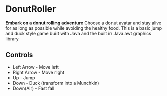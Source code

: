 # DonutRoller
**Embark on a donut rolling adventure** Choose a donut avatar and stay alive for as long as possible while avoiding the healthy food. This is a basic jump and duck style game built with Java and the built in Java.awt graphics library

## Controls
 * Left Arrow - Move left
 * Right Arrow - Move right
 * Up - Jump
 * Down - Duck (transform into a Munchkin)
 * Down(Air) - Fast fall
 
